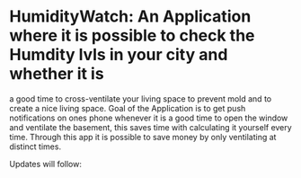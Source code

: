 # HumidityWatch: An Application where it is possible to check the Humdity lvls in your city and whether it is
 a good time to cross-ventilate your living space to prevent mold and to create a nice living space.
Goal of the Application is to get push notifications on ones phone whenever it is a good time to open the window and ventilate the basement, 
this saves time with calculating it yourself every time. Through this app it is possible to save money by only ventilating at distinct times.

Updates will follow:

